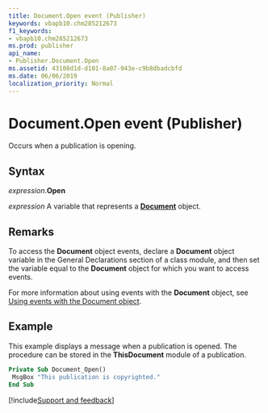 ```yaml
---
title: Document.Open event (Publisher)
keywords: vbapb10.chm285212673
f1_keywords:
- vbapb10.chm285212673
ms.prod: publisher
api_name:
- Publisher.Document.Open
ms.assetid: 43108d1d-d101-8a07-943e-c9b8dbadcbfd
ms.date: 06/06/2019
localization_priority: Normal
---
```



# Document.Open event (Publisher)

Occurs when a publication is opening.


## Syntax

_expression_.**Open**

_expression_ A variable that represents a **[Document](Publisher.Document.md)** object.


## Remarks

To access the **Document** object events, declare a **Document** object variable in the General Declarations section of a class module, and then set the variable equal to the **Document** object for which you want to access events.

For more information about using events with the **Document** object, see [Using events with the Document object](../publisher/Concepts/using-events-with-the-document-object-publisher.md).


## Example

This example displays a message when a publication is opened. The procedure can be stored in the **ThisDocument** module of a publication.

```vb
Private Sub Document_Open() 
 MsgBox "This publication is copyrighted." 
End Sub
```

[!include[Support and feedback](~/includes/feedback-boilerplate.md)]